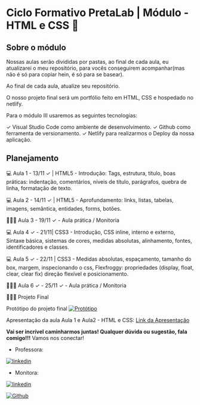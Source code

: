 # Ciclo Formativo PretaLab | Módulo - HTML e CSS 🚀


## Sobre o módulo
Nossas aulas serão divididas por pastas, ao final de cada aula, eu atualizarei o meu reposítório, para vocês conseguirem acompanhar(mas não é só para copiar hein, é só para se basear).

Ao final de cada aula, atualize seu repositório.

O nosso projeto final será um portfólio feito em HTML, CSS e hospedado no netlify.

Para o módulo III usaremos as seguintes tecnologias:

✓ Visual Studio Code como ambiente de desenvolvimento. ✓ Github como ferramenta de versionamento. ✓ Netlify para realizarmos o Deploy da nossa aplicação.


## Planejamento
💻 Aula 1 - 13/11 ✓ | HTML5 - Introdução: Tags, estrutura, título, boas práticas: indentação, comentários, níveis de título, parágrafos, quebra de linha, formatação de texto.

💻 Aula 2 - 14/11 ✓ | HTML5 - Aprofundamento: links, listas, tabelas, imagens, semântica, entidades, forms, botões.

👩🏾‍💻 Aula 3 - 19/11 ✓ - Aula prática / Monitoria

💻 Aula 4 ✓ - 21/11| CSS3 - Introdução, CSS inline, interno e externo, Sintaxe básica, sistemas de cores, medidas absolutas, alinhamento, fontes, identificadores e classes.

💻 Aula 5 ✓ - 22/11 | CSS3 - Medidas absolutas, espaçamento, tamanho do box, margem, inspecionando o css, Flexfroggy: propriedades (display, float, clear, clear fix) direção flexível e posicionamento.

👩🏾‍💻 Aula 6 ✓ - 25/11 ✓ - Aula prática / Monitoria

👩🏾‍💻 Projeto Final


Protótipo do projeto final
[![Protótipo]( https://img.shields.io/badge/prototipo-figma-8A2BE2)](https://www.figma.com/design/3iLt5RJQMRymjShZoAlptH/portfolio?node-id=0-1&node-type=canvas&t=CSxZ4rySSlNYDZxW-0)

Apresentação da aula
Aula 1 e Aula2 - HTML e CSS: [Link da Apresentação](https://www.canva.com/design/DAGUfsYYfVs/_p8e6JyNLvPdiNQWykswvQ/edit?utm_content=DAGUfsYYfVs&utm_campaign=designshare&utm_medium=link2&utm_source=sharebutton)

__Vai ser incrível caminharmos juntas! Qualquer dúvida ou sugestão, fala comigo!!!__
Vamos nos conectar!

- Professora:

[![linkedin](https://img.shields.io/badge/linkedin-0A66C2?style=for-the-badge&logo=linkedin&logoColor=white)](https://www.linkedin.com/in/jaqueline-de-almeida/)


- Monitora:

[![linkedin](https://img.shields.io/badge/linkedin-0A66C2?style=for-the-badge&logo=linkedin&logoColor=white)](https://www.linkedin.com/in/thalya-steffany)

[![Github](https://img.shields.io/badge/github-000000?style=for-the-badge&logo=github&logoColor=white)](https://github.com/thalya-codes)

